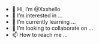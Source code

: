 - 👋 Hi, I’m @Xxxhello
- 👀 I’m interested in ...
- 🌱 I’m currently learning ...
- 💞️ I’m looking to collaborate on ...
- 📫 How to reach me ...

<!---
Xxxhello/Xxxhello is a ✨ special ✨ repository because its `README.md` (this file) appears on your GitHub profile.
You can click the Preview link to take a look at your changes.
--->
